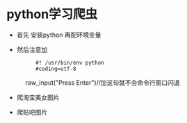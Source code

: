 # python学习爬虫 #

- 首先 安装python 再配环境变量
- 然后注意加

            #! /usr/bin/env python  
            #coding=utf-8 
            
            raw_input("Press Enter")//加这句就不会命令行窗口闪退
           
- 爬淘宝美女图片

- 爬贴吧图片
